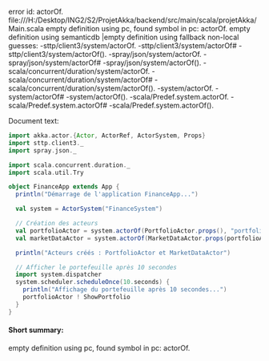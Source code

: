 error id: actorOf.
file:///H:/Desktop/ING2/S2/ProjetAkka/backend/src/main/scala/projetAkka/Main.scala
empty definition using pc, found symbol in pc: actorOf.
empty definition using semanticdb
|empty definition using fallback
non-local guesses:
	 -sttp/client3/system/actorOf.
	 -sttp/client3/system/actorOf#
	 -sttp/client3/system/actorOf().
	 -spray/json/system/actorOf.
	 -spray/json/system/actorOf#
	 -spray/json/system/actorOf().
	 -scala/concurrent/duration/system/actorOf.
	 -scala/concurrent/duration/system/actorOf#
	 -scala/concurrent/duration/system/actorOf().
	 -system/actorOf.
	 -system/actorOf#
	 -system/actorOf().
	 -scala/Predef.system.actorOf.
	 -scala/Predef.system.actorOf#
	 -scala/Predef.system.actorOf().

Document text:

```scala
import akka.actor.{Actor, ActorRef, ActorSystem, Props}
import sttp.client3._
import spray.json._

import scala.concurrent.duration._
import scala.util.Try

object FinanceApp extends App {
  println("Démarrage de l'application FinanceApp...")

  val system = ActorSystem("FinanceSystem")

  // Création des acteurs
  val portfolioActor = system.actorOf(PortfolioActor.props(), "portfolio")
  val marketDataActor = system.actorOf(MarketDataActor.props(portfolioActor), "marketData")

  println("Acteurs créés : PortfolioActor et MarketDataActor")

  // Afficher le portefeuille après 10 secondes
  import system.dispatcher
  system.scheduler.scheduleOnce(10.seconds) {
    println("Affichage du portefeuille après 10 secondes...")
    portfolioActor ! ShowPortfolio
  }
}
```

#### Short summary: 

empty definition using pc, found symbol in pc: actorOf.